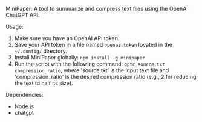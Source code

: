 MiniPaper: A tool to summarize and compress text files using the OpenAI ChatGPT API.

Usage:
1. Make sure you have an OpenAI API token.
2. Save your API token in a file named `openai.token` located in the `~/.config/` directory.
3. Install MiniPaper globally: `npm install -g minipaper`
3. Run the script with the following command: `gptc source.txt compression_ratio`, where 'source.txt' is the input text file and 'compression_ratio' is the desired compression ratio (e.g., 2 for reducing the text to half its size).

Dependencies:
- Node.js
- chatgpt
